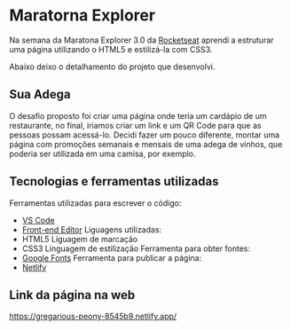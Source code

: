 # Maratorna Explorer

Na semana da Maratona Explorer 3.0 da [Rocketseat](https://www.rocketseat.com.br/) aprendi a estruturar uma página utilizando o HTML5 e estilizá-la com CSS3.

Abaixo deixo o detalhamento do projeto que desenvolvi.

## Sua Adega

O desafio proposto foi criar uma página onde teria um cardápio de um restaurante, no final, iriamos criar um link e um QR Code para que as pessoas possam acessá-lo. Decidi fazer um pouco diferente, montar uma página com promoções semanais e mensais de uma adega de vinhos, que poderia ser utilizada em uma camisa, por exemplo.

## Tecnologias e ferramentas utilizadas

Ferramentas utilizadas para escrever o código:
- [VS Code](https://code.visualstudio.com/download)
- [Front-end Editor](https://www.fronteditor.dev/)
Liguagens utilizadas:
- HTML5
  Liguagem de marcação
- CSS3
  Linguagem de estilização
Ferramenta para obter fontes:
- [Google Fonts](https://fonts.google.com/)
Ferramenta para publicar a página:
- [Netlify]()

## Link da página na web

https://gregarious-peony-8545b9.netlify.app/

